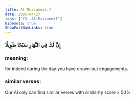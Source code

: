 ```yaml
---
title: Al-Muzzammil:7
date: 2005-04-27
tags: ["73 .Al-Muzzammil"]
hidemeta: true 
ShowPostNavLinks: true 
---
```

### إِنَّ لَكَ فِي النَّهَارِ سَبْحًا طَوِيلًا
### meaning: 
for indeed during the day you have drawn-out engagements.
### similar verses: 

Our AI only can find similar verses with similarity score > 50% 




